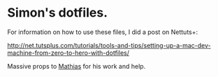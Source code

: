# Simon's dotfiles.

For information on how to use these files, I did a post on Nettuts+:

<http://net.tutsplus.com/tutorials/tools-and-tips/setting-up-a-mac-dev-machine-from-zero-to-hero-with-dotfiles/>

Massive props to [Mathias](https://github.com/mathiasbynens/dotfiles) for his work and help.
